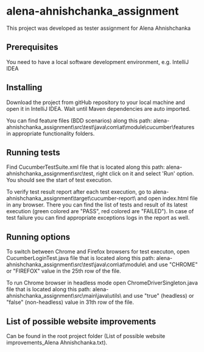 # alena-ahnishchanka_assignment

This project was developed as tester assignment for Alena Ahnishchanka

Prerequisites
---------------
You need to have a local software development environment, e.g. IntelliJ IDEA

Installing
---------------
Download the project from gitHub repository to your local machine and open it in IntelliJ IDEA.
Wait until Maven dependencies are auto imported.

You can find feature files (BDD scenarios) along this path: alena-ahnishchanka_assignment\src\test\java\com\at\module\cucumber\features in appropriate functionality folders.

Running tests
---------------
Find CucumberTestSuite.xml file that is located along this path: alena-ahnishchanka_assignment\src\test\, right click on it and select 'Run' option. You should see the start of test execution.

To verify test result report after each test execution, go to alena-ahnishchanka_assignment\target\cucumber-report\ and open index.html file in any browser. There you can find the list of tests and result of its latest execution (green colored are "PASS", red colored are "FAILED"). In case of test failure you can find appropriate exceptions logs in the report as well.

Running options
---------------
To switch between Chrome and Firefox browsers for test executon, open CucumberLoginTest.java file that is located along this path: alena-ahnishchanka_assignment\src\test\java\com\at\module\ and use "CHROME" or "FIREFOX" value in the 25th row of the file.

To run Chrome browser in headless mode open ChromeDriverSingleton.java file that is located along this path: alena-ahnishchanka_assignment\src\main\java\utils\ and use "true" (headless) or "false" (non-headless) value in 31th row of the file.


List of possible website improvements
---------------
Can be found in the root project folder (List of possible website improvements_Alena Ahnishchanka.txt).
